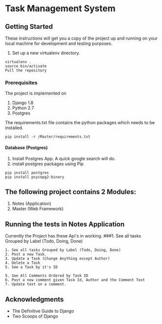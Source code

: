 # Task Management System

## Getting Started

These instructions will get you a copy of the project up and running on your local machine for development and testing purposes. 

1. Set up a new virtualenv directory.

```
virtualenv .
source bin/activate
Pull the repository
```

### Prerequisites

The project is implemented on 
1. Django 1.8
2. Python 2.7
3. Postgres

The requirements.txt file contains the python packages which needs to be installed. 

```
pip install -r /Master/requirements.txt
```
<h4>Database (Postgres)</h4>

1. Install Postgres App. A quick google search will do.
2. install postgres packages using Pip
```
pip install postgres
pip install psycopg2-binary
```

## The following project contains 2 Modules:

1. Notes (Application)
2. Master (Web Framework)

## Running the tests in Notes Application

Currently the Project has these Api's in working.
###1. See all tasks Grouped by Label (Todo, Doing, Done)
```
1. See all tasks Grouped by Label (Todo, Doing, Done)
2. Post a new Task.
3. Update a Task (Change Anything except Author)
4. Delete a Task
5. See a Task by it's ID

5. See All Comments Ordered by Task ID
6. Post a new comment given Task Id, Author and the Comment Text
7. Update text on a comment.
```

## Acknowledgments

* The Definitive Guide to Django
* Two Scoops of Django
